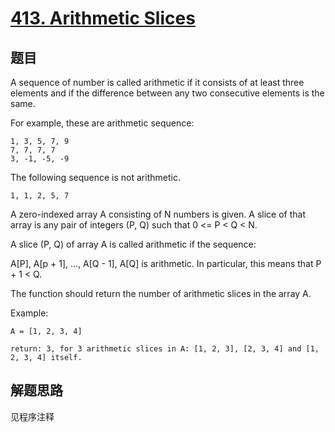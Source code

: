 # [413. Arithmetic Slices](https://leetcode.com/problems/arithmetic-slices/)

## 题目

A sequence of number is called arithmetic if it consists of at least three elements and if the difference between any two consecutive elements is the same.

For example, these are arithmetic sequence:

```text
1, 3, 5, 7, 9
7, 7, 7, 7
3, -1, -5, -9
```

The following sequence is not arithmetic.

```text
1, 1, 2, 5, 7
```

A zero-indexed array A consisting of N numbers is given. A slice of that array is any pair of integers (P, Q) such that 0 <= P < Q < N.

A slice (P, Q) of array A is called arithmetic if the sequence:

A[P], A[p + 1], ..., A[Q - 1], A[Q] is arithmetic. In particular, this means that P + 1 < Q.

The function should return the number of arithmetic slices in the array A.

Example:

```text
A = [1, 2, 3, 4]

return: 3, for 3 arithmetic slices in A: [1, 2, 3], [2, 3, 4] and [1, 2, 3, 4] itself.
```

## 解题思路

见程序注释
